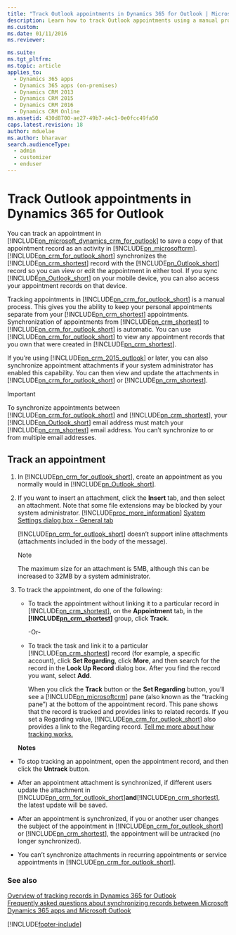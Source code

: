 ```yaml
---
title: "Track Outlook appointments in Dynamics 365 for Outlook | MicrosoftDocs"
description: Learn how to track Outlook appointments using a manual process in Dynamics 365 for Outlook to separate personal and Customer Engagement appointments.
ms.custom:
ms.date: 01/11/2016
ms.reviewer:

ms.suite:
ms.tgt_pltfrm:
ms.topic: article
applies_to: 
  - Dynamics 365 apps 
  - Dynamics 365 apps (on-premises)
  - Dynamics CRM 2013
  - Dynamics CRM 2015
  - Dynamics CRM 2016
  - Dynamics CRM Online
ms.assetid: 430d8700-ae27-49b7-a4c1-0e0fcc49fa50
caps.latest.revision: 18
author: mduelae
ms.author: bharavar
search.audienceType:
  - admin
  - customizer
  - enduser
---
```

# Track Outlook appointments in Dynamics 365 for Outlook
You can track an appointment in [!INCLUDE[pn_microsoft_dynamics_crm_for_outlook](../../includes/pn-microsoft-dynamics-crm-for-outlook.md)] to save a copy of that appointment record as an activity in [!INCLUDE[pn_microsoftcrm](../../includes/pn-microsoftcrm.md)]. [!INCLUDE[pn_crm_for_outlook_short](../../includes/pn-crm-for-outlook-short.md)] synchronizes the [!INCLUDE[pn_crm_shortest](../../includes/pn-crm-shortest.md)] record with the [!INCLUDE[pn_Outlook_short](../../includes/pn-outlook-short.md)] record so you can view or edit the appointment in either tool. If you sync [!INCLUDE[pn_Outlook_short](../../includes/pn-outlook-short.md)] on your mobile device, you can also access your appointment records on that device.

 Tracking appointments in [!INCLUDE[pn_crm_for_outlook_short](../../includes/pn-crm-for-outlook-short.md)] is a manual process. This gives you the ability to keep your personal appointments separate from your [!INCLUDE[pn_crm_shortest](../../includes/pn-crm-shortest.md)] appointments. Synchronization of appointments from [!INCLUDE[pn_crm_shortest](../../includes/pn-crm-shortest.md)] to [!INCLUDE[pn_crm_for_outlook_short](../../includes/pn-crm-for-outlook-short.md)] is automatic. You can use [!INCLUDE[pn_crm_for_outlook_short](../../includes/pn-crm-for-outlook-short.md)] to view any appointment records that you own that were created in [!INCLUDE[pn_crm_shortest](../../includes/pn-crm-shortest.md)].

 If you’re using [!INCLUDE[pn_crm_2015_outlook](../../includes/pn-crm-2015-outlook.md)] or later, you can also synchronize appointment attachments if your system administrator has enabled this capability. You can then view and update the attachments in [!INCLUDE[pn_crm_for_outlook_short](../../includes/pn-crm-for-outlook-short.md)] or [!INCLUDE[pn_crm_shortest](../../includes/pn-crm-shortest.md)].

> [!IMPORTANT]
>  To synchronize appointments between [!INCLUDE[pn_crm_for_outlook_short](../../includes/pn-crm-for-outlook-short.md)] and [!INCLUDE[pn_crm_shortest](../../includes/pn-crm-shortest.md)], your [!INCLUDE[pn_Outlook_short](../../includes/pn-outlook-short.md)] email address must match your [!INCLUDE[pn_crm_shortest](../../includes/pn-crm-shortest.md)] email address. You can’t synchronize to or from multiple email addresses.

## Track an appointment

1. In [!INCLUDE[pn_crm_for_outlook_short](../../includes/pn-crm-for-outlook-short.md)], create an appointment as you normally would in [!INCLUDE[pn_Outlook_short](../../includes/pn-outlook-short.md)].

2. If you want to insert an attachment, click the **Insert** tab, and then select an attachment. Note that some file extensions may be blocked by your system administrator. [!INCLUDE[proc_more_information](../../includes/proc-more-information.md)] [System Settings dialog box - General tab](/power-platform/admin/system-settings-dialog-box-general-tab)

    [!INCLUDE[pn_crm_for_outlook_short](../../includes/pn-crm-for-outlook-short.md)] doesn’t support inline attachments (attachments included in the body of the message).

   > [!NOTE]
   >  The maximum size for an attachment is 5MB, although this can be increased to 32MB by a system administrator.  
  
3. To track the appointment, do one of the following:  
  
   - To track the appointment without linking it to a particular record in [!INCLUDE[pn_crm_shortest](../../includes/pn-crm-shortest.md)], on the **Appointment** tab, in the **[!INCLUDE[pn_crm_shortest](../../includes/pn-crm-shortest.md)]** group, click **Track**.  
  
      -Or-  
  
   - To track the task and link it to a particular [!INCLUDE[pn_crm_shortest](../../includes/pn-crm-shortest.md)] record (for example, a specific account), click **Set Regarding**, click **More**, and then search for the record in the **Look Up Record** dialog box. After you find the record you want, select **Add**.  
  
     When you click the **Track** button or the **Set Regarding** button, you’ll see a [!INCLUDE[pn_microsoftcrm](../../includes/pn-microsoftcrm.md)] pane (also known as the “tracking pane”) at the bottom of the appointment record. This pane shows that the record is tracked and provides links to related records. If you set a Regarding value, [!INCLUDE[pn_crm_for_outlook_short](../../includes/pn-crm-for-outlook-short.md)] also provides a link to the Regarding record. [Tell me more about how tracking works.](../../customerengagement/on-premises/basics/basics-guide.md)  
  
   **Notes**  
  
- To stop tracking an appointment, open the appointment record, and then click the **Untrack** button.  
  
- After an appointment attachment is synchronized, if different users update the attachment in [!INCLUDE[pn_crm_for_outlook_short](../../includes/pn-crm-for-outlook-short.md)]**and**[!INCLUDE[pn_crm_shortest](../../includes/pn-crm-shortest.md)], the latest update will be saved.  
  
- After an appointment is synchronized, if you or another user changes the subject of the appointment in [!INCLUDE[pn_crm_for_outlook_short](../../includes/pn-crm-for-outlook-short.md)] or [!INCLUDE[pn_crm_shortest](../../includes/pn-crm-shortest.md)], the appointment will be untracked (no longer synchronized).  
  
- You can’t synchronize attachments in recurring appointments or service appointments in [!INCLUDE[pn_crm_for_outlook_short](../../includes/pn-crm-for-outlook-short.md)].  
  
### See also  
 [Overview of tracking records in Dynamics 365 for Outlook](overview-tracking-records.md)   
 [Frequently asked questions about synchronizing records between Microsoft Dynamics 365 apps and Microsoft Outlook](frequently-asked-questions-synchronizing-records.md)


[!INCLUDE[footer-include](../../includes/footer-banner.md)]

